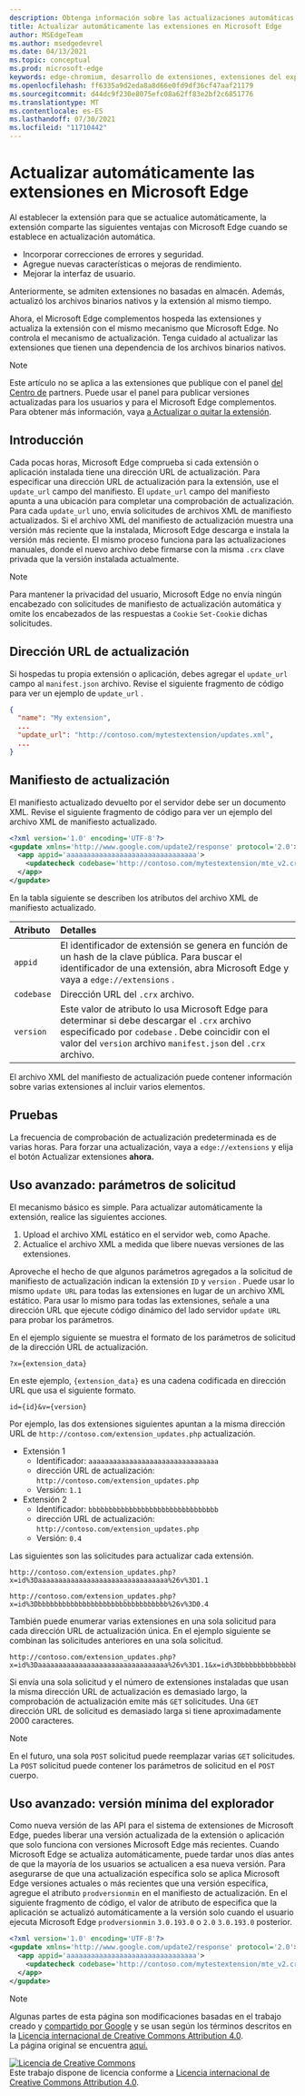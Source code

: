 ```yaml
---
description: Obtenga información sobre las actualizaciones automáticas de extensiones en Microsoft Edge
title: Actualizar automáticamente las extensiones en Microsoft Edge
author: MSEdgeTeam
ms.author: msedgedevrel
ms.date: 04/13/2021
ms.topic: conceptual
ms.prod: microsoft-edge
keywords: edge-chromium, desarrollo de extensiones, extensiones del explorador, complementos, centro de partners, desarrollador
ms.openlocfilehash: ff6335a9d2eda8a8d66e0fd9df36cf47aaf21179
ms.sourcegitcommit: d44dc9f230e8075efc08a62ff83e2bf2c6851776
ms.translationtype: MT
ms.contentlocale: es-ES
ms.lasthandoff: 07/30/2021
ms.locfileid: "11710442"
---
```

<!-- Copyright A. W. Fuchs

   Licensed under the Apache License, Version 2.0 (the "License");
   you may not use this file except in compliance with the License.
   You may obtain a copy of the License at

       https://www.apache.org/licenses/LICENSE-2.0

   Unless required by applicable law or agreed to in writing, software
   distributed under the License is distributed on an "AS IS" BASIS,
   WITHOUT WARRANTIES OR CONDITIONS OF ANY KIND, either express or implied.
   See the License for the specific language governing permissions and
   limitations under the License.  -->  
# <a name="automatically-update-extensions-in-microsoft-edge"></a>Actualizar automáticamente las extensiones en Microsoft Edge  

Al establecer la extensión para que se actualice automáticamente, la extensión comparte las siguientes ventajas con Microsoft Edge cuando se establece en actualización automática.  

*   Incorporar correcciones de errores y seguridad.  
*   Agregue nuevas características o mejoras de rendimiento.  
*   Mejorar la interfaz de usuario.  

Anteriormente, se admiten extensiones no basadas en almacén.  Además, actualizó los archivos binarios nativos y la extensión al mismo tiempo.  

Ahora, el Microsoft Edge complementos hospeda las extensiones y actualiza la extensión con el mismo mecanismo que Microsoft Edge.  No controla el mecanismo de actualización.  Tenga cuidado al actualizar las extensiones que tienen una dependencia de los archivos binarios nativos.  

> [!NOTE]
> Este artículo no se aplica a las extensiones que publique con el panel [del Centro de][MicrosoftPartnerDashboardMicrosoftedgePublicLoginRefDd] partners.  Puede usar el panel para publicar versiones actualizadas para los usuarios y para el Microsoft Edge complementos.  Para obtener más información, vaya [a Actualizar o quitar la extensión][ExtensionsPublishUpdateExtension].  

## <a name="overview"></a>Introducción  

Cada pocas horas, Microsoft Edge comprueba si cada extensión o aplicación instalada tiene una dirección URL de actualización.  Para especificar una dirección URL de actualización para la extensión, use el `update_url` campo del manifiesto.  El `update_url` campo del manifiesto apunta a una ubicación para completar una comprobación de actualización.  Para cada `update_url` uno, envía solicitudes de archivos XML de manifiesto actualizados.  Si el archivo XML del manifiesto de actualización muestra una versión más reciente que la instalada, Microsoft Edge descarga e instala la versión más reciente.  El mismo proceso funciona para las actualizaciones manuales, donde el nuevo archivo debe firmarse con la misma `.crx` clave privada que la versión instalada actualmente.  

> [!NOTE]
> Para mantener la privacidad del usuario, Microsoft Edge no envía ningún encabezado con solicitudes de manifiesto de actualización automática y omite los encabezados de las respuestas a `Cookie` `Set-Cookie` dichas solicitudes.  

## <a name="update-url"></a>Dirección URL de actualización  

Si hospedas tu propia extensión o aplicación, debes agregar el `update_url` campo al `manifest.json` archivo.  Revise el siguiente fragmento de código para ver un ejemplo de `update_url` .  

```json
{
  "name": "My extension",
  ... 
  "update_url": "http://contoso.com/mytestextension/updates.xml",
  ... 
}
```  

## <a name="update-manifest"></a>Manifiesto de actualización  

El manifiesto actualizado devuelto por el servidor debe ser un documento XML.  Revise el siguiente fragmento de código para ver un ejemplo del archivo XML de manifiesto actualizado.  

```xml
<?xml version='1.0' encoding='UTF-8'?>
<gupdate xmlns='http://www.google.com/update2/response' protocol='2.0'>
  <app appid='aaaaaaaaaaaaaaaaaaaaaaaaaaaaaaaa'>
    <updatecheck codebase='http://contoso.com/mytestextension/mte_v2.crx' version='2.0' />
  </app>
</gupdate>
```  

En la tabla siguiente se describen los atributos del archivo XML de manifiesto actualizado.  

| Atributo | Detalles | 
|:--- |:--- |  
| `appid` | El identificador de extensión se genera en función de un hash de la clave pública.  Para buscar el identificador de una extensión, abra Microsoft Edge y vaya a `edge://extensions` . |  
| `codebase` | Dirección URL del `.crx` archivo. |  
| `version` | Este valor de atributo lo usa Microsoft Edge para determinar si debe descargar el `.crx` archivo especificado por `codebase` .  Debe coincidir con el valor del `version` archivo `manifest.json` del `.crx` archivo. |  

El archivo XML del manifiesto de actualización puede contener información sobre varias extensiones al incluir varios elementos.  

## <a name="testing"></a>Pruebas  

La frecuencia de comprobación de actualización predeterminada es de varias horas.  Para forzar una actualización, vaya a `edge://extensions` y elija el botón Actualizar extensiones **ahora.**  

## <a name="advanced-usage-request-parameters"></a>Uso avanzado: parámetros de solicitud  

El mecanismo básico es simple.  Para actualizar automáticamente la extensión, realice las siguientes acciones.  

1.  Upload el archivo XML estático en el servidor web, como Apache.  
1.  Actualice el archivo XML a medida que libere nuevas versiones de las extensiones.  
    
Aproveche el hecho de que algunos parámetros agregados a la solicitud de manifiesto de actualización indican la extensión `ID` y `version` .  Puede usar lo mismo `update URL` para todas las extensiones en lugar de un archivo XML estático.  Para usar lo mismo para todas las extensiones, señale a una dirección URL que ejecute código dinámico del lado servidor `update URL` para probar los parámetros.  

En el ejemplo siguiente se muestra el formato de los parámetros de solicitud de la dirección URL de actualización.  

```url
?x={extension_data}
```  

En este ejemplo, `{extension_data}` es una cadena codificada en dirección URL que usa el siguiente formato.  

```url
id={id}&v={version}
```  

Por ejemplo, las dos extensiones siguientes apuntan a la misma dirección URL de `http://contoso.com/extension_updates.php` actualización.  

*   Extensión 1  
    *   Identificador: `aaaaaaaaaaaaaaaaaaaaaaaaaaaaaaaa`  
    *   dirección URL de actualización: `http://contoso.com/extension_updates.php`
    *   Versión: `1.1`  
*   Extensión 2  
    *   Identificador: `bbbbbbbbbbbbbbbbbbbbbbbbbbbbbbbb`  
    *   dirección URL de actualización: `http://contoso.com/extension_updates.php`
    *   Versión: `0.4`  


Las siguientes son las solicitudes para actualizar cada extensión.  

```https
http://contoso.com/extension_updates.php?x=id%3Daaaaaaaaaaaaaaaaaaaaaaaaaaaaaaaa%26v%3D1.1
```  

```https
http://contoso.com/extension_updates.php?x=id%3Dbbbbbbbbbbbbbbbbbbbbbbbbbbbbbbbb%26v%3D0.4
```  

También puede enumerar varias extensiones en una sola solicitud para cada dirección URL de actualización única.  En el ejemplo siguiente se combinan las solicitudes anteriores en una sola solicitud.  

```https
http://contoso.com/extension_updates.php?x=id%3Daaaaaaaaaaaaaaaaaaaaaaaaaaaaaaaa%26v%3D1.1&x=id%3Dbbbbbbbbbbbbbbbbbbbbbbbbbbbbbbbb%26v%3D0.4
```  

Si envía una sola solicitud y el número de extensiones instaladas que usan la misma dirección URL de actualización es demasiado largo, la comprobación de actualización emite más `GET` solicitudes.  Una `GET` dirección URL de solicitud es demasiado larga si tiene aproximadamente 2000 caracteres.  

> [!NOTE]
> En el futuro, una sola `POST` solicitud puede reemplazar varias `GET` solicitudes.  La `POST` solicitud puede contener los parámetros de solicitud en el `POST` cuerpo.  

## <a name="advanced-usage-minimum-browser-version"></a>Uso avanzado: versión mínima del explorador  

Como nueva versión de las API para el sistema de extensiones de Microsoft Edge, puedes liberar una versión actualizada de la extensión o aplicación que solo funciona con versiones Microsoft Edge más recientes.  Cuando Microsoft Edge se actualiza automáticamente, puede tardar unos días antes de que la mayoría de los usuarios se actualicen a esa nueva versión.  Para asegurarse de que una actualización específica solo se aplica Microsoft Edge versiones actuales o más recientes que una versión específica, agregue el atributo `prodversionmin` en el manifiesto de actualización.  En el siguiente fragmento de código, el valor de atributo de especifica que la aplicación se actualizó automáticamente a la versión solo cuando el usuario ejecuta Microsoft Edge `prodversionmin` `3.0.193.0` o `2.0` `3.0.193.0` posterior.  

```xml
<?xml version='1.0' encoding='UTF-8'?>
<gupdate xmlns='http://www.google.com/update2/response' protocol='2.0'>
  <app appid='aaaaaaaaaaaaaaaaaaaaaaaaaaaaaaaa'>
    <updatecheck codebase='http://contoso.com/mytestextension/mte_v2.crx' version='2.0' prodversionmin='3.0.193.0' />
  </app>
</gupdate>
```  

<!-- links -->  

[ExtensionsPublishUpdateExtension]: ../publish/update-extension.md "Actualizar o quitar la extensión | Microsoft Docs"  

[MicrosoftPartnerDashboardMicrosoftedgePublicLoginRefDd]: https://partner.microsoft.com/dashboard/microsoftedge/public/login?ref=dd "Centro de partners"  

> [!NOTE]
> Algunas partes de esta página son modificaciones basadas en el trabajo creado y [compartido por Google][GoogleSitePolicies] y se usan según los términos descritos en la [Licencia internacional de Creative Commons Attribution 4.0][CCA4IL].  
> La página original se encuentra [aquí.](https://developer.chrome.com/docs/apps/autoupdate)  

[![Licencia de Creative Commons][CCby4Image]][CCA4IL]  
Este trabajo dispone de licencia conforme a [Licencia internacional de Creative Commons Attribution 4.0][CCA4IL].  

[CCA4IL]: https://creativecommons.org/licenses/by/4.0  
[CCby4Image]: https://i.creativecommons.org/l/by/4.0/88x31.png  
[GoogleSitePolicies]: https://developers.google.com/terms/site-policies  
